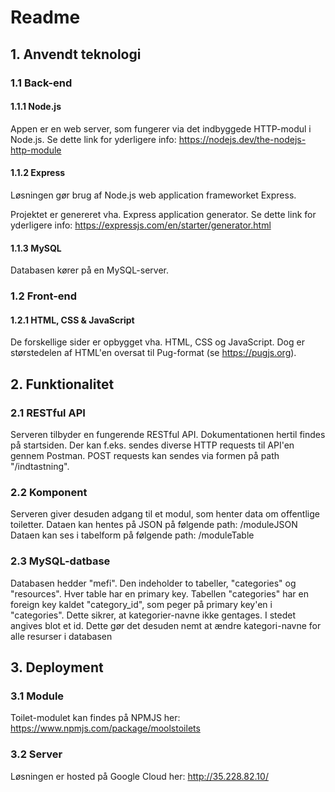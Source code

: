 # Readme

## 1. Anvendt teknologi

### 1.1 Back-end

#### 1.1.1 Node.js

Appen er en web server, som fungerer via det indbyggede HTTP-modul i Node.js.
Se dette link for yderligere info: https://nodejs.dev/the-nodejs-http-module

#### 1.1.2 Express

Løsningen gør brug af Node.js web application frameworket Express.

Projektet er genereret vha. Express application generator.
Se dette link for yderligere info: https://expressjs.com/en/starter/generator.html

#### 1.1.3 MySQL

Databasen kører på en MySQL-server.

### 1.2 Front-end

#### 1.2.1 HTML, CSS & JavaScript

De forskellige sider er opbygget vha. HTML, CSS og JavaScript. 
Dog er størstedelen af HTML'en oversat til Pug-format (se https://pugjs.org).

## 2. Funktionalitet

### 2.1 RESTful API

Serveren tilbyder en fungerende RESTful API. Dokumentationen hertil findes på startsiden.
Der kan f.eks. sendes diverse HTTP requests til API'en gennem Postman. 
POST requests kan sendes via formen på path "/indtastning".

### 2.2 Komponent

Serveren giver desuden adgang til et modul, som henter data om offentlige toiletter.
Dataen kan hentes på JSON på følgende path: /moduleJSON
Dataen kan ses i tabelform på følgende path: /moduleTable

### 2.3 MySQL-datbase

Databasen hedder "mefi". Den indeholder to tabeller, "categories" og "resources".
Hver table har en primary key. Tabellen "categories" har en foreign key kaldet "category_id", som peger på primary key'en i "categories". Dette sikrer, at kategorier-navne ikke gentages. I stedet angives blot et id. Dette gør det desuden nemt at ændre kategori-navne for alle resurser i databasen

## 3. Deployment

### 3.1 Module

Toilet-modulet kan findes på NPMJS her: https://www.npmjs.com/package/moolstoilets

### 3.2 Server

Løsningen er hosted på Google Cloud her: http://35.228.82.10/